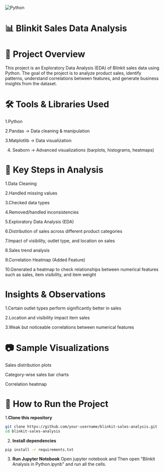 
![Python](https://img.shields.io/badge/Python-3.9-blue)

# 📊 Blinkit Sales Data Analysis

# 📌 **Project Overview**

This project is an Exploratory Data Analysis (EDA) of Blinkit sales data using Python.
The goal of the project is to analyze product sales, identify patterns, understand correlations between features, and generate business insights from the dataset.

# 🛠️ **Tools & Libraries Used**

1.Python

2.Pandas → Data cleaning & manipulation

3.Matplotlib → Data visualization

4. Seaborn → Advanced visualizations (barplots, histograms, heatmaps)

# 🔑 **Key Steps in Analysis**

1.Data Cleaning

2.Handled missing values

3.Checked data types

4.Removed/handled inconsistencies

5.Exploratory Data Analysis (EDA)

6.Distribution of sales across different product categories

7.Impact of visibility, outlet type, and location on sales

8.Sales trend analysis

9.Correlation Heatmap (Added Feature)

10.Generated a heatmap to check relationships between numerical features such as sales, item visibility, and item weight

# **Insights & Observations**

1.Certain outlet types perform significantly better in sales

2.Location and visibility impact item sales

3.Weak but noticeable correlations between numerical features

 # 📷 **Sample Visualizations**

Sales distribution plots

Category-wise sales bar charts

Correlation heatmap

# 🚀 How to Run the Project


1.**Clone this repository**

```sh
git clone https://github.com/your-username/blinkit-sales-analysis.git
cd blinkit-sales-analysis
```

2. **Install dependencies**

```sh
pip install -r requirements.txt
```

3. **Run Jupyter Notebook**
   Open jupyter notebook and Then open "Blinkit Analysis in Python.ipynb" and run all the cells.
